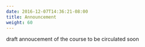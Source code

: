 ```yaml
---
date: 2016-12-07T14:36:21-08:00
title: Announcement
weight: 60
---
```


draft annoucement of the course to be circulated soon